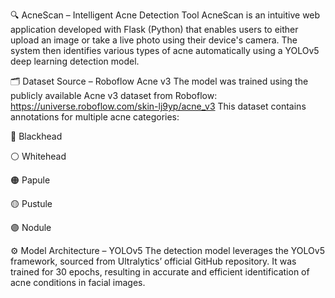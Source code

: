 🔍 AcneScan – Intelligent Acne Detection Tool
AcneScan is an intuitive web application developed with Flask (Python) that enables users to either upload an image or take a live photo using their device's camera. The system then identifies various types of acne automatically using a YOLOv5 deep learning detection model.

🗂️ Dataset Source – Roboflow Acne v3
The model was trained using the publicly available Acne v3 dataset from Roboflow:
https://universe.roboflow.com/skin-lj9yp/acne_v3
This dataset contains annotations for multiple acne categories:

🔴 Blackhead

⚪ Whitehead

🟠 Papule

🟡 Pustule

🟣 Nodule

⚙️ Model Architecture – YOLOv5
The detection model leverages the YOLOv5 framework, sourced from Ultralytics’ official GitHub repository. It was trained for 30 epochs, resulting in accurate and efficient identification of acne conditions in facial images.
